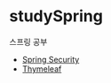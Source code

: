 # studySpring
스프링 공부

- [Spring Security](https://spring.io/guides/topicals/spring-security-architecture)
- [Thymeleaf](https://www.thymeleaf.org/doc/tutorials/3.0/thymeleafspring.html)
